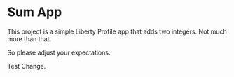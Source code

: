 # Sum App

This project is a simple Liberty Profile app that adds two integers.  Not much more than that.

So please adjust your expectations.

Test Change.
